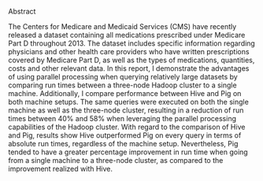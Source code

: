 Abstract

The Centers for Medicare and Medicaid Services (CMS) have recently released a dataset containing all medications prescribed under Medicare Part D throughout 2013. The dataset includes specific information regarding physicians and other health care providers who have written prescriptions covered by Medicare Part D, as well as the types of medications, quantities, costs and other relevant data. In this report, I demonstrate the advantages of using parallel processing when querying relatively large datasets by comparing run times between a three-node Hadoop cluster to a single machine. Additionally, I compare performance between Hive and Pig on both machine setups. The same queries were executed on both the single machine as well as the three-node cluster, resulting in a reduction of run times between 40% and 58% when leveraging the parallel processing capabilities of the Hadoop cluster. With regard to the comparison of Hive and Pig, results show Hive outperformed Pig on every query in terms of absolute run times, regardless of the machine setup. Nevertheless, Pig tended to have a greater percentage improvement in run time when going from a single machine to a three-node cluster, as compared to the improvement realized with Hive.
